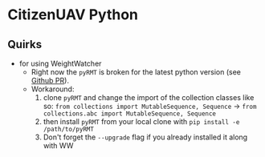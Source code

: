# CitizenUAV Python

## Quirks
- for using WeightWatcher
  - Right now the `pyRMT` is broken for the latest python version (see [Github PR](https://github.com/GGiecold/pyRMT/pull/2)). 
  - Workaround: 
    1. clone `pyRMT` and change the import of the collection classes like so: `from collections import MutableSequence, Sequence` -> `from collections.abc import MutableSequence, Sequence`
    2. then install `pyRMT` from your local clone with `pip install -e /path/to/pyRMT`
    3. Don't forget the `--upgrade` flag if you already installed it along with WW